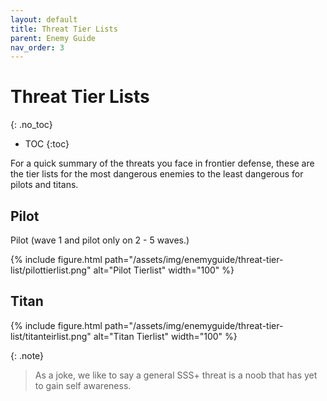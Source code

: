 ```yaml
---
layout: default
title: Threat Tier Lists
parent: Enemy Guide
nav_order: 3
---
```


# Threat Tier Lists
{: .no_toc}

- TOC
{:toc}

For a quick summary of the threats you face in frontier defense, these are the tier lists for the most dangerous enemies to the least dangerous for pilots and titans.

## Pilot

Pilot (wave 1 and pilot only on 2 - 5 waves.)

{% include figure.html 
  path="/assets/img/enemyguide/threat-tier-list/pilottierlist.png"
  alt="Pilot Tierlist"
  width="100"
%}

## Titan

{% include figure.html 
  path="/assets/img/enemyguide/threat-tier-list/titanteirlist.png"
  alt="Titan Tierlist"
  width="100"
%}

{: .note}
> As a joke, we like to say a general SSS+ threat is a noob that has yet to gain self awareness.